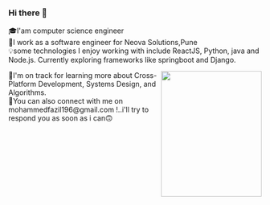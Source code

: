 ### Hi there 👋

🎓I'am computer science engineer<br/>
💫I work as a software engineer for Neova Solutions,Pune<br/>
💡some technologies I enjoy working with include ReactJS, Python, java and Node.js. Currently exploring 
frameworks like springboot and Django.<br/>
<p>
<img
  align="right"
  width="200"
  height="250"
  src="https://media.giphy.com/media/3oKIPnAiaMCws8nOsE/giphy.gif"
/>
</p>
💫I'm on track for learning more about Cross-Platform Development, Systems Design, and Algorithms.<br/>
📧You can also connect with me on mohammedfazil196@gmail.com !..i'll try to respond you as soon as i can🙃 


